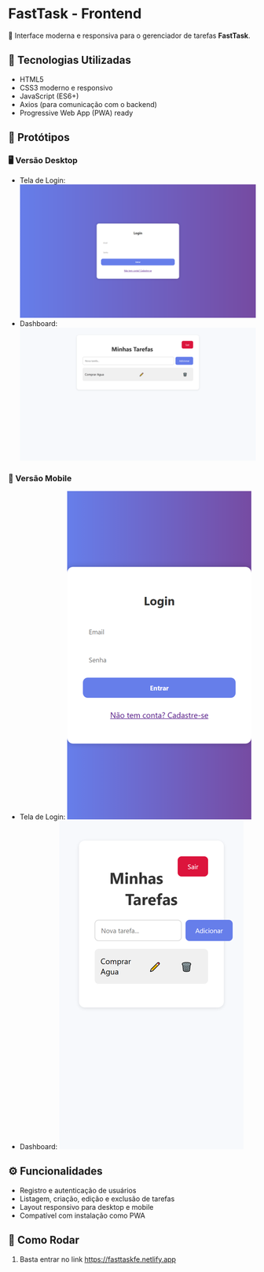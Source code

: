 # FastTask - Frontend

🚀 Interface moderna e responsiva para o gerenciador de tarefas **FastTask**.

## 📱 Tecnologias Utilizadas

- HTML5
- CSS3 moderno e responsivo
- JavaScript (ES6+)
- Axios (para comunicação com o backend)
- Progressive Web App (PWA) ready

## 📸 Protótipos

### 🖥️ Versão Desktop
- Tela de Login: ![Login Desktop](screenshots/login-desktop.png)
- Dashboard: ![Dashboard Desktop](screenshots/dashboard-desktop.png)

### 📱 Versão Mobile
- Tela de Login: ![Login Mobile](screenshots/login-mobile.png)
- Dashboard: ![Dashboard Mobile](screenshots/dashboard-mobile.png)

## ⚙️ Funcionalidades

- Registro e autenticação de usuários
- Listagem, criação, edição e exclusão de tarefas
- Layout responsivo para desktop e mobile
- Compatível com instalação como PWA

## 🧪 Como Rodar

1. Basta entrar no link https://fasttaskfe.netlify.app
